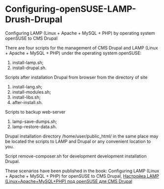 # Configuring-openSUSE-LAMP-Drush-Drupal
Configuring LAMP (Linux + Apache + MySQL + PHP) by operating system openSUSE to CMS Drupal

There are four scripts for the management of CMS Drupal and LAMP (Linux + Apache + MySQL + PHP) under the operating system openSUSE:
1. install-lamp.sh;
2. install-drupal.sh.

Scripts after installation Drupal from browser from the directory of site
1. install-lang.sh;
2. install-modules.sh;
3. install-libs.sh;
4. after-install.sh.

Scripts to backup web-server
1. lamp-save-dumps.sh;
2. lamp-restore-data.sh.

Drupal installation directory /home/user/public_html/ in the same place may be located the scripts to LAMP and Drupal or any convenient location to you.

Script remove-composer.sh for development development installation Drupal.

These scenarios have been published in the book: Configuring LAMP (Linux + Apache + MySQL + PHP) for openSUSE to CMS Drupal, <a href="https://www.lap-publishing.com/catalog/details/store/fr/book/978-3-659-59361-1/Настройка-lamp-linux+apache+mysql+php-под-opensuse-для-cms-drupal" target="_blank">Настройка LAMP (Linux+Apache+MySQL+PHP) под openSUSE для CMS Drupal</a>
